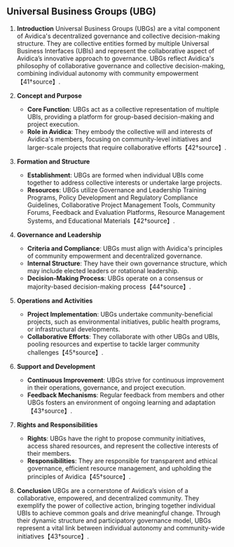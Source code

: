 ## Universal Business Groups (UBG)

1. **Introduction**
   Universal Business Groups (UBGs) are a vital component of Avidica's decentralized governance and collective decision-making structure. They are collective entities formed by multiple Universal Business Interfaces (UBIs) and represent the collaborative aspect of Avidica’s innovative approach to governance. UBGs reflect Avidica's philosophy of collaborative governance and collective decision-making, combining individual autonomy with community empowerment【41†source】.

2. **Concept and Purpose**
   - **Core Function**: UBGs act as a collective representation of multiple UBIs, providing a platform for group-based decision-making and project execution.
   - **Role in Avidica**: They embody the collective will and interests of Avidica's members, focusing on community-level initiatives and larger-scale projects that require collaborative efforts【42†source】.

3. **Formation and Structure**
   - **Establishment**: UBGs are formed when individual UBIs come together to address collective interests or undertake large projects.
   - **Resources**: UBGs utilize Governance and Leadership Training Programs, Policy Development and Regulatory Compliance Guidelines, Collaborative Project Management Tools, Community Forums, Feedback and Evaluation Platforms, Resource Management Systems, and Educational Materials【42†source】.

4. **Governance and Leadership**
   - **Criteria and Compliance**: UBGs must align with Avidica's principles of community empowerment and decentralized governance.
   - **Internal Structure**: They have their own governance structure, which may include elected leaders or rotational leadership.
   - **Decision-Making Process**: UBGs operate on a consensus or majority-based decision-making process【44†source】.

5. **Operations and Activities**
   - **Project Implementation**: UBGs undertake community-beneficial projects, such as environmental initiatives, public health programs, or infrastructural developments.
   - **Collaborative Efforts**: They collaborate with other UBGs and UBIs, pooling resources and expertise to tackle larger community challenges【45†source】.

6. **Support and Development**
   - **Continuous Improvement**: UBGs strive for continuous improvement in their operations, governance, and project execution.
   - **Feedback Mechanisms**: Regular feedback from members and other UBGs fosters an environment of ongoing learning and adaptation【43†source】.

7. **Rights and Responsibilities**
   - **Rights**: UBGs have the right to propose community initiatives, access shared resources, and represent the collective interests of their members.
   - **Responsibilities**: They are responsible for transparent and ethical governance, efficient resource management, and upholding the principles of Avidica【45†source】.

8. **Conclusion**
   UBGs are a cornerstone of Avidica’s vision of a collaborative, empowered, and decentralized community. They exemplify the power of collective action, bringing together individual UBIs to achieve common goals and drive meaningful change. Through their dynamic structure and participatory governance model, UBGs represent a vital link between individual autonomy and community-wide initiatives【43†source】.
